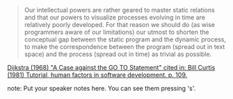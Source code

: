 > Our intellectual powers are rather geared to master static relations and that our powers to visualize processes evolving in time are relatively poorly developed. For that reason we should do (as wise programmers aware of our limitations) our utmost to shorten the conceptual gap between the static program and the dynamic process, to make the correspondence between the program (spread out in text space) and the process (spread out in time) as trivial as possible.

[Dijkstra (1968) "A Case against the GO TO Statement" cited in: Bill Curtis (1981) Tutorial, human factors in software development. p. 109.](https://en.wikiquote.org/wiki/Edsger_W._Dijkstra)

note:
    Put your speaker notes here.
    You can see them pressing 's'.
